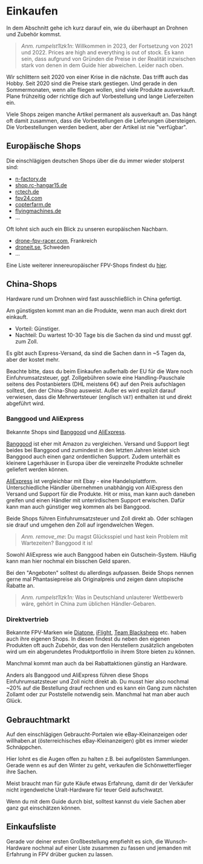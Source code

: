 # Einkaufen

In dem Abschnitt gehe ich kurz darauf ein, wie du überhaupt an Drohnen und Zubehör kommst.

> *Anm. rumpelst1lzk1n*: Willkommen in 2023, der Fortsetzung von 2021 und 2022. Prices are high and everything is out of stock. Es kann sein, dass aufgrund von Gründen die Preise in der Realität inzwischen stark von denen in dem Guide hier abweichen. Leider nach oben.

Wir schlittern seit 2020 von einer Krise in die nächste. Das trifft auch das Hobby. Seit 2020 sind die Preise stark gestiegen. Und gerade in den Sommermonaten, wenn alle fliegen wollen, sind viele Produkte ausverkauft. Plane frühzeitig oder richtige dich auf Vorbestellung und lange Lieferzeiten ein.

Viele Shops zeigen manche Artikel permanent als ausverkauft an. Das hängt oft damit zusammen, dass die Vorbestellungen die Lieferungen übersteigen. Die Vorbestellungen werden bedient, aber der Artikel ist nie "verfügbar".

## Europäische Shops

Die einschlägigen deutschen Shops über die du immer wieder stolperst sind:

- [n-factory.de](https://n-factory.de/)
- [shop.rc-hangar15.de](https://shop.rc-hangar15.de/)
- [rctech.de](https://www.rctech.de/)
- [fpv24.com](https://www.fpv24.com/de/)
- [copterfarm.de](https://www.copterfarm.de/)
- [flyingmachines.de](https://flyingmachines.de/)
- ...

Oft lohnt sich auch ein Blick zu unseren europäischen Nachbarn.

- [drone-fpv-racer.com](https://www.drone-fpv-racer.com/en/?aff=77), Frankreich
- [droneit.se](https://droneit.se/), Schweden
- ...

Eine Liste weiterer innereuropäischer FPV-Shops findest du [hier](https://fpvmarket.eu/european-fpv-stores/).

## China-Shops

Hardware rund um Drohnen wird fast ausschließlich in China gefertigt.

Am günstigsten kommt man an die Produkte, wenn man auch direkt dort einkauft.

- Vorteil: Günstiger.
- Nachteil: Du wartest 10-30 Tage bis die Sachen da sind und musst ggf. zum Zoll.

Es gibt auch Express-Versand, da sind die Sachen dann in ~5 Tagen da, aber der kostet mehr.

Beachte bitte, dass du beim Einkaufen außerhalb der EU für die Ware noch Einfuhrumsatzsteuer, ggf. Zollgebühren sowie eine Handling-Pauschale seitens des Postanbieters (DHL meistens 6€) auf den Preis aufschlagen solltest, den der China-Shop ausweist. Außer es wird explizit darauf verwiesen, dass die Mehrwertsteuer (englisch `VAT`) enthalten ist und direkt abgeführt wird.

### Banggood und AliExpress

Bekannte Shops sind [Banggood](https://www.banggood.com/) und [AliExpress](https://de.aliexpress.com/).

[Banggood](https://www.banggood.com/) ist eher mit Amazon zu vergleichen. Versand und Support liegt beides bei Banggood und zumindest in den letzten Jahren leistet sich Banggood auch einen ganz ordentlichen Support. Zudem unterhält es kleinere Lagerhäuser in Europa über die vereinzelte Produkte schneller geliefert werden können.

[AliExpress](https://de.aliexpress.com/) ist vergleichbar mit Ebay - eine Handelsplattform.
Unterschiedliche Händler übernehmen unabhängig von AliExpress den Versand und Support für die Produkte. Hit or miss, man kann auch daneben greifen und einen Händler mit unterirdischem Support erwischen. Dafür kann man auch günstiger weg kommen als bei Banggood.

Beide Shops führen Einfuhrumsatzsteuer und Zoll direkt ab. Oder schlagen sie drauf und umgehen den Zoll auf irgendwelchen Wegen.

> *Anm. remove_me*: Du magst Glücksspiel und hast kein Problem mit Wartezeiten? Banggood it is!

Sowohl AliExpress wie auch Banggood haben ein Gutschein-System. Häufig kann man hier nochmal ein bisschen Geld sparen.

Bei den "Angeboten" solltest du allerdings aufpassen. Beide Shops nennen gerne mal Phantasiepreise als Originalpreis und zeigen dann utopische Rabatte an.

> *Anm. rumpelst1lzk1n:* Was in Deutschland unlauterer Wettbewerb wäre, gehört in China zum üblichen Händler-Gebaren.

### Direktvertrieb

Bekannte FPV-Marken wie [Diatone](https://www.diatone.us/), [iFlight](https://iflight-rc.com), [Team Blacksheep](https://www.team-blacksheep.com/) etc. haben auch ihre eigenen Shops. In diesen findest du neben den eigenen Produkten oft auch Zubehör, das von den Herstellern zusätzlich angeboten wird um ein abgerundetes Produktportfolio in ihrem Store bieten zu können.

Manchmal kommt man auch da bei Rabattaktionen günstig an Hardware.

Anders als Banggood und AliExpress führen diese Shops Einfuhrumsatzsteuer und Zoll nicht direkt ab. Du musst hier also nochmal ~20% auf die Bestellung drauf rechnen und es kann ein Gang zum nächsten Zollamt oder zur Poststelle notwendig sein. Manchmal hat man aber auch Glück.

## Gebrauchtmarkt

Auf den einschlägigen Gebraucht-Portalen wie eBay-Kleinanzeigen oder willhaben.at (österreichisches eBay-Kleinanzeigen) gibt es immer wieder Schnäppchen.

Hier lohnt es die Augen offen zu halten z.B. bei aufgelösten Sammlungen. Gerade wenn es auf den Winter zu geht, verkaufen die Schönwetterflieger ihre Sachen.

Meist braucht man für gute Käufe etwas Erfahrung, damit dir der Verkäufer nicht irgendwelche Uralt-Hardware für teuer Geld aufschwatzt.

Wenn du mit dem Guide durch bist, solltest kannst du viele Sachen aber ganz gut einschätzen können.

## Einkaufsliste

Gerade vor deiner ersten Großbestellung empfiehlt es sich, die Wunsch-Hardware nochmal auf einer Liste zusammen zu fassen und jemanden mit Erfahrung in FPV drüber gucken zu lassen.
